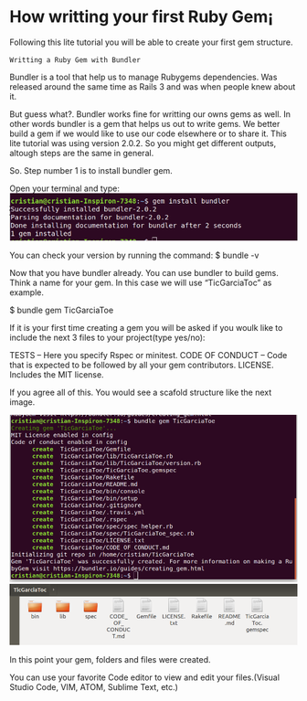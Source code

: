 How writting your first Ruby Gem¡
======
Following this lite tutorial you will be able to create your first gem structure.

	Writting a Ruby Gem with Bundler

Bundler is a tool that help us to manage Rubygems dependencies. Was released around the same time as Rails 3 and was when people knew about it.

But guess what?.  Bundler works fine for writting our owns gems as well. In other words bundler is a gem that helps us out to write gems. We better build a gem if we would like to use our code elsewhere or to share it. This lite tutorial was using version 2.0.2. So you might get different outputs, altough steps are the same in general.

So. Step number 1 is to install bundler gem.

Open your terminal and type: 
![alt text](https://github.com/criscros-garcia/how_writting_a_gem/blob/master/01_gem_install.png)

You can check your version by running the command:
$ bundle -v

Now that you have bundler already. You can use bundler to build gems. Think a name for your gem. In this case we will use “TicGarciaToc” as example.

$ bundle gem TicGarciaToe

If it is your first time creating a gem you will be asked if you woulk like to include the next 3 files to your project(type yes/no): 

TESTS – Here you specify Rspec or minitest.
CODE OF CONDUCT – Code that is expected to be followed by all your gem contributors.
LICENSE. Includes the MIT license.


If you agree all of this. You would see a scafold structure like the next image.

![alt text](https://github.com/criscros-garcia/how_writting_a_gem/blob/master/01_gem_name.png)
![alt text](https://github.com/criscros-garcia/how_writting_a_gem/blob/master/03_gem_folders.png)

In this point your gem, folders and files were created.

You can use your favorite Code editor to view and edit your files.(Visual Studio Code, VIM, ATOM, Sublime Text, etc.)

